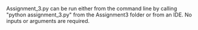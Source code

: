 Assignment_3.py can be run either from the command line by calling "python assignment_3.py" from the Assignment3 folder or from an IDE. No inputs or arguments are required.




